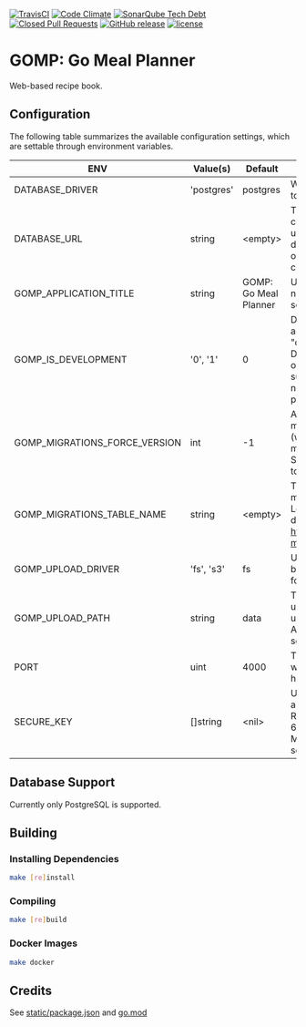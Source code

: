 [![TravisCI](https://img.shields.io/travis/chadweimer/gomp.svg?label=travisci)](https://travis-ci.org/chadweimer/gomp)
[![Code Climate](https://img.shields.io/codeclimate/maintainability/chadweimer/gomp.svg)](https://codeclimate.com/github/chadweimer/gomp)
[![SonarQube Tech Debt](https://img.shields.io/sonar/https/sonarcloud.io/chadweimer%3Agomp/tech_debt.svg)](https://sonarcloud.io/dashboard?id=chadweimer%3Agomp)
[![Closed Pull Requests](https://img.shields.io/github/issues-pr-closed-raw/chadweimer/gomp.svg)](https://github.com/chadweimer/gomp/pulls)
[![GitHub release](https://img.shields.io/github/release/chadweimer/gomp.svg)](https://github.com/chadweimer/gomp/releases)
[![license](https://img.shields.io/github/license/chadweimer/gomp.svg)](LICENSE)

# GOMP: Go Meal Planner

Web-based recipe book.

## Configuration

The following table summarizes the available configuration settings, which are settable through environment variables.

| ENV                              | Value(s)   | Default               | Description |
|----------------------------------|------------|-----------------------|-------------|
| DATABASE\_DRIVER                 | 'postgres' | postgres              | Which database/sql driver to use. |
| DATABASE\_URL                    | string     | &lt;empty&gt;         | The url (or path, connection string, etc) to use with the associated database driver when opening the database connection. |
| GOMP\_APPLICATION\_TITLE         | string     | GOMP: Go Meal Planner | Used where the application name (title) is displayed on screen. |
| GOMP\_IS\_DEVELOPMENT            | '0', '1'   | 0                     | Defines whether to run the application in "development mode". Development mode turns on additional features, such as logging, that may not be desirable in a production environment. |
| GOMP\_MIGRATIONS\_FORCE\_VERSION | int        | -1                    | A version to force the migrations to on startup (will not run any of the migrations themselves). Set to a negative number to skip forcing a version. |
| GOMP\_MIGRATIONS\_TABLE\_NAME    | string     | &lt;empty&gt;         | The name of the database migrations table to use. Leave blank to use the default from https://github.com/golang-migrate/migrate. |
| GOMP\_UPLOAD\_DRIVER             | 'fs', 's3' | fs                    | Used to select which backend data store is used for file uploads. |
| GOMP\_UPLOAD\_PATH               | string     | data                  | The path (full or relative) under which to store uploads. When using Amazon S3, this should be set to the bucket name. |
| PORT                             | uint       | 4000                  | The port number under which the site is being hosted. |
| SECURE\_KEY                      | []string   | &lt;nil&gt;           | Used for session authentication. Recommended to be 32 or 64 ASCII characters. Multiple keys can be separated by commas. |

## Database Support

Currently only PostgreSQL is supported.

## Building

### Installing Dependencies

```bash
make [re]install
```

### Compiling

```bash
make [re]build
```

### Docker Images

```bash
make docker
```

## Credits

See [static/package.json](static/package.json) and [go.mod](go.mod)
